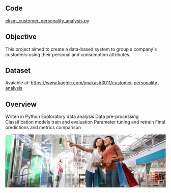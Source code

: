 ## Code
[eksm_customer_personality_analysis.py](https://github.com/eduardoksmello/eduardoksmello_portfolio/blob/main/eksm_customer_personality/eksm_customer_personality_analysis_clustering.ipynb)

## Objective
This project aimed to create a data-based system to group a company's customers using their personal and consumption attributes.

## Dataset
Avaiable at: https://www.kaggle.com/imakash3011/customer-personality-analysis

## Overview
Writen in Python
Exploratory data analysis
Data pre-processing
Classification models train and evaluation
Parameter tuning and retrain
Final predictions and metrics comparison

![image](https://github.com/eduardoksmello/eduardoksmello_portfolio/blob/main/eksm_customer_personality/customer_personality_banner_eksm.jpg)
